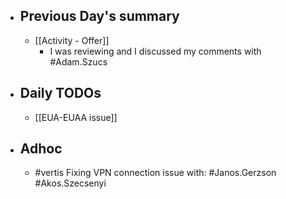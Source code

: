 - ## Previous Day's summary
	- [[Activity - Offer]]
		- I was reviewing and I discussed my comments with #Adam.Szucs
- ## Daily TODOs
	- [[EUA-EUAA issue]]
- ## Adhoc
	- #vertis Fixing VPN connection issue with: #Janos.Gerzson #Akos.Szecsenyi